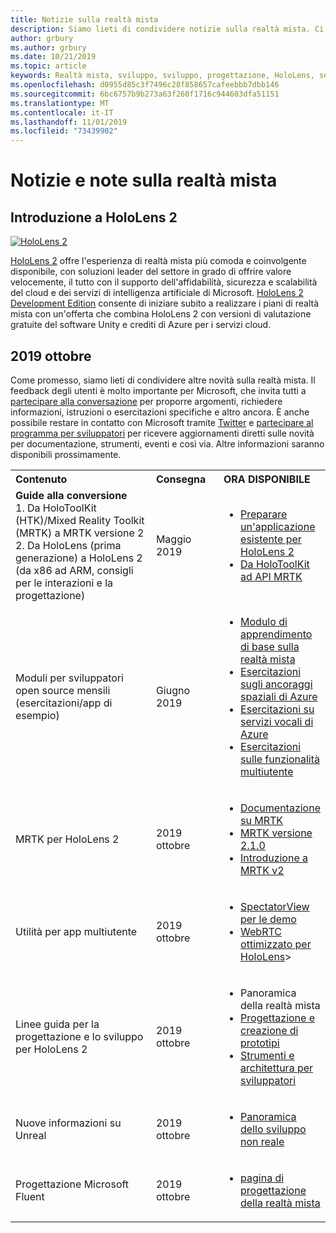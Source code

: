```yaml
---
title: Notizie sulla realtà mista
description: Siamo lieti di condividere notizie sulla realtà mista. Ci auguriamo di ricevere commenti e suggerimenti e invitare gli utenti a partecipare alla conversazione.
author: grbury
ms.author: grbury
ms.date: 10/21/2019
ms.topic: article
keywords: Realtà mista, sviluppo, sviluppo, progettazione, HoloLens, servizi di Azure, notizie, HoloLens 2
ms.openlocfilehash: d0955d85c3f7496c28f858657cafeebbb7dbb146
ms.sourcegitcommit: 6bc6757b9b273a63f260f1716c944603dfa51151
ms.translationtype: MT
ms.contentlocale: it-IT
ms.lasthandoff: 11/01/2019
ms.locfileid: "73439902"
---
```

# <a name="mixed-reality-news-and-notes"></a>Notizie e note sulla realtà mista

## <a name="introducing-hololens-2"></a>Introduzione a HoloLens 2

[![HoloLens 2](images/hololens2.jpg)](https://www.microsoft.com/hololens/hardware)

[HoloLens 2](https://www.microsoft.com/hololens/hardware) offre l'esperienza di realtà mista più comoda e coinvolgente disponibile, con soluzioni leader del settore in grado di offrire valore velocemente, il tutto con il supporto dell'affidabilità, sicurezza e scalabilità del cloud e dei servizi di intelligenza artificiale di Microsoft. [HoloLens 2 Development Edition](https://www.microsoft.com//hololens/developers) consente di iniziare subito a realizzare i piani di realtà mista con un'offerta che combina HoloLens 2 con versioni di valutazione gratuite del software Unity e crediti di Azure per i servizi cloud.

## <a name="october-2019"></a>2019 ottobre

Come promesso, siamo lieti di condividere altre novità sulla realtà mista. Il feedback degli utenti è molto importante per Microsoft, che invita tutti a [partecipare alla conversazione](https://holodevelopersslack.azurewebsites.net/) per proporre argomenti, richiedere informazioni, istruzioni o esercitazioni specifiche e altro ancora. È anche possibile restare in contatto con Microsoft tramite [Twitter](https://twitter.com/MxdRealityDev) e [partecipare al programma per sviluppatori](https://aka.ms/iwantmr) per ricevere aggiornamenti diretti sulle novità per documentazione, strumenti, eventi e così via. Altre informazioni saranno disponibili prossimamente.

<table>
<tr>
<th style="width: 400px; text-align:left;">Contenuto</th><th style="width: 125px; text-align:left;">Consegna</th><th style="width: 125px; text-align:left;">ORA DISPONIBILE</th>
</tr> 
<tr>
<td><b>Guide alla conversione</b> <br>1. Da HoloToolKit (HTK)/Mixed Reality Toolkit (MRTK) a MRTK versione 2
<br>2. Da HoloLens (prima generazione) a HoloLens 2 (da x86 ad ARM, consigli per le interazioni e la progettazione)
</td></td><td>Maggio 2019</td><td> <ul><li><a href=https://docs.microsoft.com/windows/mixed-reality/mrtk-porting-guide>Preparare un'applicazione esistente per HoloLens 2</a><li><a href=https://microsoft.github.io/MixedRealityToolkit-Unity/Documentation/HTKToMRTKPortingGuide.html>Da HoloToolKit ad API MRTK</a></td>
</tr>
<tr>
<td>Moduli per sviluppatori open source mensili (esercitazioni/app di esempio)</td><td>Giugno 2019</td><td> <ul><li><a href=https://docs.microsoft.com/windows/mixed-reality/mrlearning-base-ch1>Modulo di apprendimento di base sulla realtà mista</a><li><a href=https://docs.microsoft.com/windows/mixed-reality/mrlearning-asa-ch1>Esercitazioni sugli ancoraggi spaziali di Azure</a><li><a href=https://docs.microsoft.com/windows/mixed-reality/mrlearning-speechsdk-ch1>Esercitazioni su servizi vocali di Azure</a><li><a href=https://docs.microsoft.com/windows/mixed-reality/mrlearning-sharing(photon)-ch1>Esercitazioni sulle funzionalità multiutente</a></td>
</tr>
<tr>
<td>MRTK per HoloLens 2</td><td>2019 ottobre</td><td> <ul><li><a href=https://microsoft.github.io/MixedRealityToolkit-Unity/Documentation/GettingStartedWithTheMRTK.html>Documentazione su MRTK</a><li><a href=https://github.com/Microsoft/MixedRealityToolkit-Unity/releases>MRTK versione 2.1.0</a><li><a href=https://docs.microsoft.com/windows/mixed-reality/mrtk-getting-started>Introduzione a MRTK v2</a></td>
</tr>
<tr>
<td>Utilità per app multiutente</td><td>2019 ottobre</td><td> <ul><li><a href=https://docs.microsoft.com/windows/mixed-reality/spectator-view>SpectatorView per le demo</a><li><a href=https://github.com/microsoft/MixedReality-WebRTC>WebRTC ottimizzato per HoloLens</a>></td>
</tr>
<tr>
<td>Linee guida per la progettazione e lo sviluppo per HoloLens 2</td><td>2019 ottobre</td><td> <ul><li>Panoramica della realtà mista <a href=https://docs.microsoft.com/windows/mixed-reality/></a><li><a href=https://docs.microsoft.com/windows/mixed-reality/design>Progettazione e creazione di prototipi</a><li><a href=https://docs.microsoft.com/windows/mixed-reality/development>Strumenti e architettura per sviluppatori</a></td>
</tr>
<tr>
  <td>Nuove informazioni su Unreal</td><td>2019 ottobre</td><td> <ul><li><a href=https://docs.microsoft.com/windows/mixed-reality/unreal-development-overview>Panoramica dello sviluppo non reale</a></td>
</tr>
<tr>
  <td>Progettazione Microsoft Fluent</td><td>2019 ottobre</td><td> <ul><li><a href=https://www.microsoft.com/design/fluent/>pagina di progettazione della realtà mista</a></td>
</tr>
</table>
